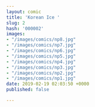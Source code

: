 ```yaml
---
layout: comic
title: 'Korean Ice '
slug: 2
hash: '000002'
images:
- "/images/comics/np8.jpg"
- "/images/comics/np7.jpg"
- "/images/comics/np6.jpg"
- "/images/comics/np5.jpg"
- "/images/comics/np4.jpg"
- "/images/comics/np3.jpg"
- "/images/comics/np2.jpg"
- "/images/comics/np1.jpg"
date: 2019-02-19 02:03:50 +0000
published: false

---
```

